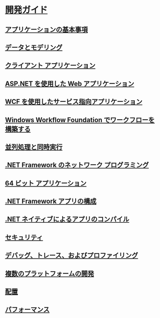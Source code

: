 # [開発ガイド](development-guide.md)
## [アプリケーションの基本事項](../standard/application-essentials.md)
## [データとモデリング](data/index.md)
## [クライアント アプリケーション](develop-client-apps.md)
## [ASP.NET を使用した Web アプリケーション](develop-web-apps-with-aspnet.md)
## [WCF を使用したサービス指向アプリケーション](windows-services/index.md)
## [Windows Workflow Foundation でワークフローを構築する](windows-workflow-foundation/index.md)
## [並列処理と同時実行](../standard/parallel-processing-and-concurrency.md)
## [.NET Framework のネットワーク プログラミング](network-programming/index.md)
## [64 ビット アプリケーション](64-bit-apps.md)
## [.NET Framework アプリの構成](configure-apps/index.md)
## [.NET ネイティブによるアプリのコンパイル](net-native/index.md)
## [セキュリティ](../standard/security/index.md)
## [デバッグ、トレース、およびプロファイリング](debug-trace-profile/index.md)
## [複数のプラットフォームの開発](../standard/cross-platform/index.md)
## [配置](deployment/index.md)
## [パフォーマンス](performance/index.md)
